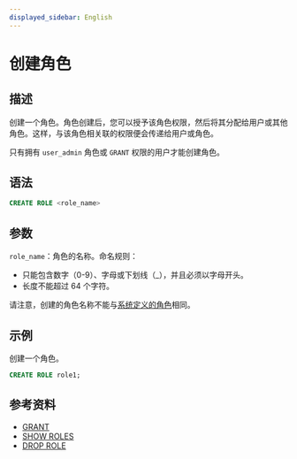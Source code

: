 ```yaml
---
displayed_sidebar: English
---
```


# 创建角色

## 描述

创建一个角色。角色创建后，您可以授予该角色权限，然后将其分配给用户或其他角色。这样，与该角色相关联的权限便会传递给用户或角色。

只有拥有 `user_admin` 角色或 `GRANT` 权限的用户才能创建角色。

## 语法

```sql
CREATE ROLE <role_name>
```

## 参数

`role_name`：角色的名称。命名规则：

- 只能包含数字（0-9）、字母或下划线（_），并且必须以字母开头。
- 长度不能超过 64 个字符。

请注意，创建的角色名称不能与[系统定义的角色](../../../administration/privilege_overview.md#system-defined-roles)相同。

## 示例

创建一个角色。

```sql
CREATE ROLE role1;
```

## 参考资料

- [GRANT](GRANT.md)
- [SHOW ROLES](SHOW_ROLES.md)
- [DROP ROLE](DROP_ROLE.md)